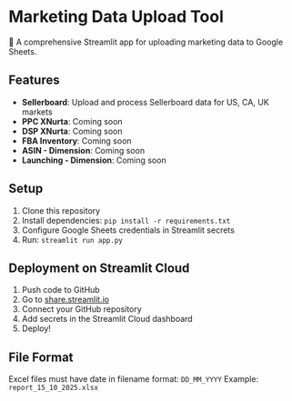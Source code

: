 # Marketing Data Upload Tool

🚀 A comprehensive Streamlit app for uploading marketing data to Google Sheets.

## Features

- **Sellerboard**: Upload and process Sellerboard data for US, CA, UK markets
- **PPC XNurta**: Coming soon
- **DSP XNurta**: Coming soon
- **FBA Inventory**: Coming soon
- **ASIN - Dimension**: Coming soon
- **Launching - Dimension**: Coming soon

## Setup

1. Clone this repository
2. Install dependencies: `pip install -r requirements.txt`
3. Configure Google Sheets credentials in Streamlit secrets
4. Run: `streamlit run app.py`

## Deployment on Streamlit Cloud

1. Push code to GitHub
2. Go to [share.streamlit.io](https://share.streamlit.io)
3. Connect your GitHub repository
4. Add secrets in the Streamlit Cloud dashboard
5. Deploy!

## File Format

Excel files must have date in filename format: `DD_MM_YYYY`
Example: `report_15_10_2025.xlsx`
